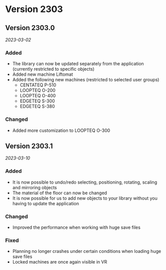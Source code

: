 # Version 2303

## Version 2303.0
_2023-03-02_

### Added

* The library can now be updated separately from the application (currently restricted to specific objects)
* Added new machine Liftomat
* Added the following new machines (restricted to selected user groups)
    * CENTATEQ P-510
    * LOOPTEQ O-200
    * LOOPTEQ O-400
    * EDGETEQ S-300
    * EDGETEQ S-380

### Changed

* Added more customization to LOOPTEQ O-300

## Version 2303.1
_2023-03-10_

### Added

* It is now possible to undo/redo selecting, positioning, rotating, scaling and mirroring objects
* The material of the floor can now be changed
* It is now possible for us to add new objects to your library without you having to update the application

### Changed

* Improved the performance when working with huge save files

### Fixed

* Planning no longer crashes under certain conditions when loading huge save files
* Locked machines are once again visible in VR
